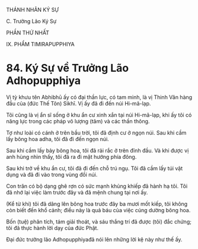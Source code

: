THÁNH NHÂN KÝ SỰ

C. Trưởng Lão Ký Sự

PHẦN THỨ NHẤT

IX. PHẨM TIMIRAPUPPHIYA

# 84. Ký Sự về Trưởng Lão Adhopupphiya

Vị tỳ khưu tên Abhibhū ấy có đại thần lực, có tam minh, là vị Thinh Văn hàng đầu của (đức Thế Tôn) Sikhī. Vị ấy đã đi đến núi Hi-mã-lạp.

Tôi cũng là vị ẩn sĩ sống ở khu ẩn cư xinh xắn tại núi Hi-mã-lạp, khi ấy tôi có năng lực trong các pháp vô lượng (tâm) và các thần thông.

Tợ như loài có cánh ở trên bầu trời, tôi đã định cư ở ngọn núi. Sau khi cầm lấy bông hoa adha, tôi đã đi đến ngọn núi.

Sau khi cầm lấy bảy bông hoa, tôi đã rải rắc ở trên đỉnh đầu. Và khi được vị anh hùng nhìn thấy, tôi đã ra đi mặt hướng phía đông.

Sau khi trở về khu ẩn cư, tôi đã đi đến chỗ trú ngụ. Tôi đã cầm lấy túi vật dụng và đã đi vào trong vùng đồi núi.

Con trăn có bộ dạng ghê rợn có sức mạnh khủng khiếp đã hành hạ tôi. Tôi đã nhớ lại việc làm trước đây và đã mệnh chung tại nơi ấy.

(Kể từ khi) tôi đã dâng lên bông hoa trước đây ba mươi mốt kiếp, tôi không còn biết đến khổ cảnh; điều này là quả báu của việc cúng dường bông hoa.

Bốn (tuệ) phân tích, tám giải thoát, và sáu thắng trí đã được (tôi) đắc chứng; tôi đã thực hành lời dạy của đức Phật.

Đại đức trưởng lão Adhopupphiyađã nói lên những lời kệ này như thế ấy.
